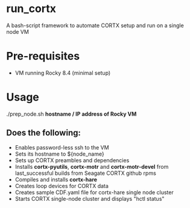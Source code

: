 # run_cortx
A bash-script framework to automate CORTX setup and run on a single node VM

# Pre-requisites
* VM running Rocky 8.4 (minimal setup)

# Usage
./prep_node.sh **hostname / IP address of Rocky VM**

## Does the following:
* Enables password-less ssh to the VM
* Sets its hostname to ${node_name}
* Sets up CORTX preambles and dependencies
* Installs **cortx-pyutils**, **cortx-motr** and **cortx-motr-devel** from last_successful builds from Seagate CORTX github rpms
* Compiles and installs **cortx-hare**
* Creates loop devices for CORTX data
* Creates sample CDF.yaml file for cortx-hare single node cluster
* Starts CORTX single-node cluster and displays "hctl status"
